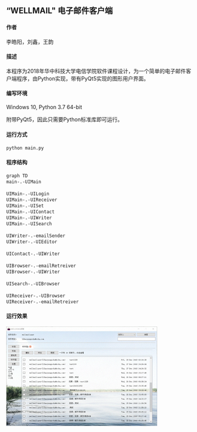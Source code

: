 ## “WELLMAIL" 电子邮件客户端

#### 作者

李皓阳，刘鑫，王韵

#### 描述

本程序为2018年华中科技大学电信学院软件课程设计，为一个简单的电子邮件客户端程序，由Python实现，带有PyQt5实现的图形用户界面。

#### 编写环境

Windows 10, Python 3.7 64-bit

附带PyQt5，因此只需要Python标准库即可运行。

#### 运行方式

```
python main.py
```

#### 程序结构

```mermaid
graph TD
main-.-UIMain

UIMain-.-UILogin
UIMain-.-UIReceiver
UIMain-.-UISet
UIMain-.-UIContact
UIMain-.-UIWriter
UIMain-.-UISearch

UIWriter-.-emailSender
UIWriter-.-UIEditor

UIContact-.-UIWriter

UIBrowser-.-emailRetreiver
UIBrowser-.-UIWriter

UISearch-.-UIBrowser

UIReceiver-.-UIBrowser
UIReceiver-.-emailRetreiver

```

#### 运行效果

<img width="80%" src="imgs_readme/client.gif">



